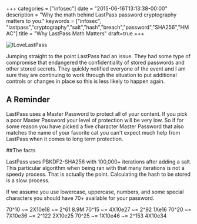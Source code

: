 +++
categories = ["infosec"]
date = "2015-06-16T13:13:38-00:00"
description = "Why the math behind LastPass password cryptography matters to you."
keywords = ["infosec", "lastpass","cryptography","salt","hash","breach","password","SHA256","HMAC"]
title = "Why LastPass Math Matters"
draft=true
+++


![ILoveLastPass](/images/i-love-lastpass.png)

Jumping straight to the point LastPass had an issue. They had some type of compromise that endangered the confidentiality of stored passwords and other stored secrets. They quickly notified everyone of the event and I am sure they are continuing to work through the situation to put additional controls or changes in place so this is less likely to happen again.

## A Reminder

LastPass uses a Master Password to protect all of your content. If you pick a poor Master Password your level of protection will be very low. So if for some reason you have picked a five character Master Password that also matches the name of your favorite cat you can't expect much help from LastPass when it comes to long term protection.

##The facts

LastPass uses PBKDF2-SHA256 with 100,000+ iterations after adding a salt. This particular algorithm when being ran with that many iterations is not a speedy process. That is actually the point. Calculating the hash to be stored is a slow process.

If we assume you use lowercase, uppercase, numbers, and some special characters you should have 70+ available for your password.

70^10 ~= 2X10e18 ~= 2^61 8.9M
70^15 ~= 4X10e27 ~= 2^92 1Xe16
70^20 ~= 7X10e36 ~= 2^122 2X10e25
70^25 ~= 1X10e46 ~= 2^153 4X10e34
